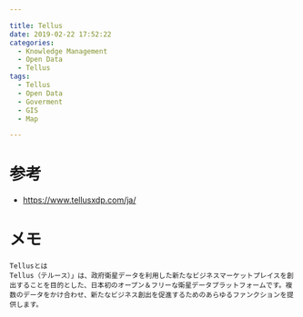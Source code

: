 ```yaml
---

title: Tellus
date: 2019-02-22 17:52:22
categories:
  - Knowledge Management
  - Open Data 
  - Tellus
tags:
  - Tellus
  - Open Data
  - Goverment
  - GIS
  - Map

---
```


# 参考

* https://www.tellusxdp.com/ja/

# メモ

```
Tellusとは
Tellus（テルース）」は、政府衛星データを利用した新たなビジネスマーケットプレイスを創出することを目的とした、日本初のオープン＆フリーな衛星データプラットフォームです。複数のデータをかけ合わせ、新たなビジネス創出を促進するためのあらゆるファンクションを提供します。
```
